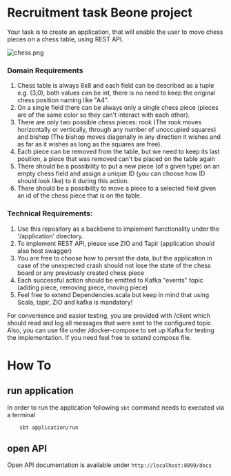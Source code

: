 # Recruitment task Beone project

Your task is to create an application, that will enable the user to move chess pieces on a chess table, using REST API.

![chess.png](doc%2Fchess.png)

### Domain Requirements
1. Chess table is always 8x8 and each field can be described as a tuple e.g. (3,0), both values can be int, there is no need to keep the original chess position naming like "A4". 
1. On a single field there can be always only a single chess piece (pieces are of the same color so they can't interact with each other).
1. There are only two possible chess pieces: rook (The rook moves horizontally or vertically, through any number of unoccupied squares) and bishop (The bishop moves diagonally in any direction it wishes and as far as it wishes as long as the squares are free).
1. Each piece can be removed from the table, but we need to keep its last position, a piece that was removed can't be placed on the table again
1. There should be a possibility to put a new piece (of a given type) on an empty chess field and assign a unique ID (you can choose how ID should look like) to it during this action.
1. There should be a possibility to move a piece to a selected field given an id of the chess piece that is on the table.

### Technical Requirements:
1. Use this repository as a backbone to implement functionality under the '/application' directory.
1. To implement REST API, please use ZIO and Tapir (application should also host swagger)
1. You are free to choose how to persist the data, but the application in case of the unexpected crash should not lose the state of the chess board or any previously created chess piece
1. Each successful action should be emitted to Kafka "events" topic (adding piece, removing piece, moving piece)
1. Feel free to extend Dependencies.scala but keep in mind that using Scala, tapir, ZIO and kafka is mandatory!

For convenience and easier testing, you are provided with /client which should read and log all messages that were sent to
the configured topic. Also, you can use file under /docker-compose to set up Kafka for testing the implementation. If you need feel free to extend compose file.


# How To

## run application
In order to run the application following `sbt` command needs to executed via a terminal

        sbt application/run

## open API
Open API documentation is available under `http://localhost:8099/docs`